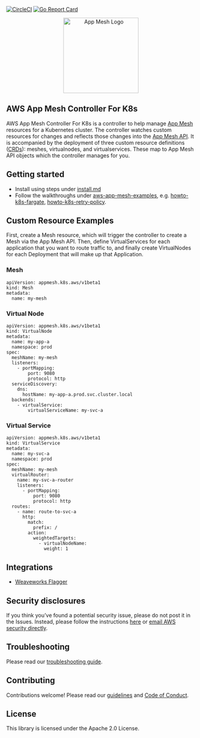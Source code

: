 [![CircleCI](https://circleci.com/gh/aws/aws-app-mesh-controller-for-k8s/tree/master.svg?style=svg)](https://circleci.com/gh/aws/aws-app-mesh-controller-for-k8s/tree/master)
[![Go Report Card](https://goreportcard.com/badge/github.com/aws/aws-app-mesh-controller-for-k8s)](https://goreportcard.com/report/github.com/aws/aws-app-mesh-controller-for-k8s) 

<p align="center">
    <img src="docs/product-icon_AWS_App_Mesh_icon_squid_ink.svg" alt="App Mesh Logo" width="200" />
</p>

## AWS App Mesh Controller For K8s

AWS App Mesh Controller For K8s is a controller to help manage [App Mesh](https://aws.amazon.com/app-mesh/) resources for a Kubernetes cluster.  The controller watches custom resources for changes and reflects those changes into the [App Mesh API](https://docs.aws.amazon.com/app-mesh/latest/APIReference/Welcome.html). It is accompanied by the deployment of three custom resource definitions ([CRDs](https://kubernetes.io/docs/concepts/extend-kubernetes/api-extension/custom-resources/)): meshes, virtualnodes, and virtualservices.  These map to App Mesh API objects which the controller manages for you.

## Getting started

- Install using steps under [install.md](./docs/install.md)
- Follow the walkthroughs under [aws-app-mesh-examples](https://github.com/aws/aws-app-mesh-examples/tree/master/walkthroughs), e.g. [howto-k8s-fargate](https://github.com/aws/aws-app-mesh-examples/tree/master/walkthroughs/howto-k8s-fargate), [howto-k8s-retry-policy](https://github.com/aws/aws-app-mesh-examples/tree/master/walkthroughs/howto-k8s-retry-policy).

## Custom Resource Examples

First, create a Mesh resource, which will trigger the controller to create a Mesh via the App Mesh API.  Then, define VirtualServices for each application that you want to route traffic to, and finally create VirtualNodes for each Deployment that will make up that Application.

### Mesh

    apiVersion: appmesh.k8s.aws/v1beta1
    kind: Mesh
    metadata:
      name: my-mesh

### Virtual Node

    apiVersion: appmesh.k8s.aws/v1beta1
    kind: VirtualNode
    metadata:
      name: my-app-a
      namespace: prod
    spec:
      meshName: my-mesh
      listeners:
        - portMapping:
            port: 9080
            protocol: http
      serviceDiscovery:
        dns:
          hostName: my-app-a.prod.svc.cluster.local
      backends:
        - virtualService:
            virtualServiceName: my-svc-a

### Virtual Service

    apiVersion: appmesh.k8s.aws/v1beta1
    kind: VirtualService
    metadata:
      name: my-svc-a
      namespace: prod
    spec:
      meshName: my-mesh
      virtualRouter:
        name: my-svc-a-router
        listeners:
          - portMapping:
              port: 9080
              protocol: http
      routes:
        - name: route-to-svc-a
          http:
            match:
              prefix: /
            action:
              weightedTargets:
                - virtualNodeName:
                  weight: 1


## Integrations

* [Weaveworks Flagger](https://github.com/weaveworks/flagger)

## Security disclosures

If you think you’ve found a potential security issue, please do not post it in the Issues.  Instead, please follow the instructions [here](https://aws.amazon.com/security/vulnerability-reporting/) or [email AWS security directly](mailto:aws-security@amazon.com).

## Troubleshooting

Please read our [troubleshooting guide](./docs/troubleshoot.md).

## Contributing

Contributions welcome!  Please read our [guidelines](CONTRIBUTING.md) and [Code of Conduct](CODE_OF_CONDUCT.md).

## License

This library is licensed under the Apache 2.0 License.
